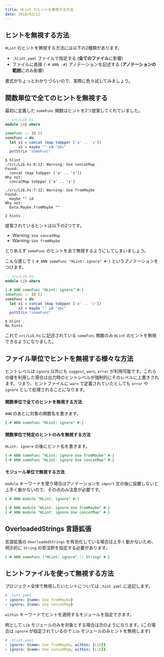 ```yaml
---
title: HLint のヒントを無視する方法
date: 2018/02/12
---
```


## ヒントを無視する方法

`HLint` のヒントを無視する方法には以下の2種類があります。

- `.hlint.yaml` ファイルで指定する (**全てのファイル**に影響)
- ファイルに直接 `{-# ANN -#}` アノテーションを記述する (**アノテーションの範囲**にのみ影響)

書式がちょっとわかりづらいので、実際に色々試してみましょう。

## 関数単位で全てのヒントを無視する

最初に定義した `someFunc` 関数はヒントを2つ提案してくれていました。

```haskell
-- src/Lib.hs
module Lib where

someFunc :: IO ()
someFunc = do
  let x1 = concat (map toUpper ['a' .. 'z'])
      x2 = maybe "" id "abc"
  putStrLn "someFunc"
```

```shell
$ hlint .
./src/Lib.hs:6:12: Warning: Use concatMap
Found:
  concat (map toUpper ['a' .. 'z'])
Why not:
  concatMap toUpper ['a' .. 'z']

./src/Lib.hs:7:12: Warning: Use fromMaybe
Found:
  maybe "" id
Why not:
  Data.Maybe.fromMaybe ""

2 hints
```

提案されているヒントは以下の2つです。

- Warning: `Use concatMap`
- Warning: `Use fromMaybe`

とりあえず `someFunc` のヒントを全て無視するようにしてしまいましょう。

こんな感じで `{-# ANN someFunc "HLint: ignore" #-}` というアノテーションをつけます。

```haskell
-- src/Lib.hs
module Lib where

{-# ANN someFunc "HLint: ignore" #-}
someFunc :: IO ()
someFunc = do
  let x1 = concat (map toUpper ['a' .. 'z'])
      x2 = maybe "" id "abc"
  putStrLn "someFunc"
```

```shell
$ hlint .
No hints
```

これで `src/Lib.hs` に記述されている `someFunc` 関数のみ `HLint` のヒントを無視できるようになりました。

## ファイル単位でヒントを無視する様々な方法

ヒントレベルは `ignore` 以外にも `suggest`, `warn`, `error` が利用可能です。これらの値を利用した場合は出力時のヒントレベルが強制的にそのレベルに上書きされます。つまり、ヒントファイルに `warn` で定義されていたとしても `error` や `ignore` として処理されることになります。

#### 関数単位で全てのヒントを無視する方法

`ANN` のあとに対象の関数名を書きます。

```haskell
{-# ANN someFunc "HLint: ignore" #-}
```

#### 関数単位で特定のヒントのみを無視する方法

`HLint: ignore` の後にヒント名を書きます。

```haskell
{-# ANN someFunc "HLint: ignore Use fromMaybe" #-}
{-# ANN someFunc "HLint: ignore Use concatMap" #-}
```

#### モジュール単位で無視する方法

`module` キーワードを使う場合はアノテーションを `import` 文の後に設置しないと上手く動かないので、その点のみ注意が必要です。

```haskell
{-# ANN module "HLint: ignore" #-}

{-# ANN module "HLint: ignore Use fromMaybe" #-}
{-# ANN module "HLint: ignore Use concatMap" #-}
```

## OverloadedStrings 言語拡張

言語拡張の `OverloadedStrings` を有効化している場合は上手く動かないため、明示的に `String` の型注釈を指定する必要があります。

```haskell
{-# ANN someFunc ("HLint: ignore" :: String) #-}
```

## ヒントファイルを使って無視する方法

プロジェクト全体で無視したいヒントについては `.hint.yaml` に追記します。

```yaml
# .hint.yaml
- ignore: {name: Use fromMaybe}
- ignore: {name: Use concatMap}
```

`within` キーワードでヒントを適用するモジュールを指定できます。

例として `Lib` モジュールのみを対象とする場合は次のようになります。(この場合は `ignore` が指定されているので `Lib` モジュールのみヒントを無視します)

```yaml
# .hlint.yaml
- ignore: {name: Use fromMaybe, within: [Lib]}
- ignore: {name: Use concatMap, within: [Lib]}
```
